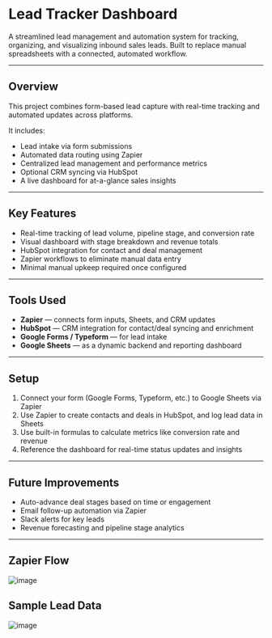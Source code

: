 # Lead Tracker Dashboard

A streamlined lead management and automation system for tracking, organizing, and visualizing inbound sales leads. Built to replace manual spreadsheets with a connected, automated workflow.

---

## Overview

This project combines form-based lead capture with real-time tracking and automated updates across platforms.

It includes:
- Lead intake via form submissions
- Automated data routing using Zapier
- Centralized lead management and performance metrics
- Optional CRM syncing via HubSpot
- A live dashboard for at-a-glance sales insights

---

## Key Features

- Real-time tracking of lead volume, pipeline stage, and conversion rate
- Visual dashboard with stage breakdown and revenue totals
- HubSpot integration for contact and deal management
- Zapier workflows to eliminate manual data entry
- Minimal manual upkeep required once configured

---

## Tools Used

- **Zapier** — connects form inputs, Sheets, and CRM updates
- **HubSpot** — CRM integration for contact/deal syncing and enrichment
- **Google Forms / Typeform** — for lead intake
- **Google Sheets** — as a dynamic backend and reporting dashboard

---

## Setup

1. Connect your form (Google Forms, Typeform, etc.) to Google Sheets via Zapier
2. Use Zapier to create contacts and deals in HubSpot, and log lead data in Sheets
3. Use built-in formulas to calculate metrics like conversion rate and revenue
4. Reference the dashboard for real-time status updates and insights

---

## Future Improvements

- Auto-advance deal stages based on time or engagement
- Email follow-up automation via Zapier
- Slack alerts for key leads
- Revenue forecasting and pipeline stage analytics

---
## Zapier Flow
![image](https://github.com/user-attachments/assets/df688193-7ebc-4714-b2c5-43f6d7a3bf9f)

## Sample Lead Data
![image](https://github.com/user-attachments/assets/b928a5b3-4f0d-4adb-9670-b9ae68720a46)

